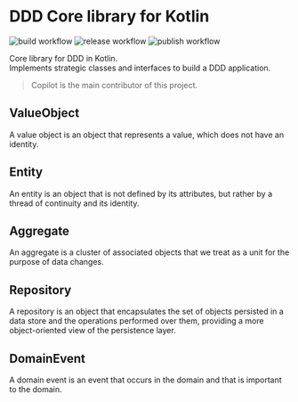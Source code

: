 # DDD Core library for Kotlin

![build workflow](https://github.com/ng-galien/ddd-kotlin/actions/workflows/build.yml/badge.svg?branch=main)
![release workflow](https://github.com/ng-galien/ddd-kotlin/actions/workflows/release-drafter.yml/badge.svg)
![publish workflow](https://github.com/ng-galien/ddd-kotlin/actions/workflows/publish.yml/badge.svg)

Core library for DDD in Kotlin.  
Implements strategic classes and interfaces to build a DDD application.  

> Copilot is the main contributor of this project.

## ValueObject

A value object is an object that represents a value, which does not have an identity.

## Entity

An entity is an object that is not defined by its attributes, but rather by a thread of continuity and its identity.

## Aggregate

An aggregate is a cluster of associated objects that we treat as a unit for the purpose of data changes.

## Repository

A repository is an object that encapsulates the set of objects persisted in a data store and the operations performed over them, providing a more object-oriented view of the persistence layer.

## DomainEvent

A domain event is an event that occurs in the domain and that is important to the domain.
